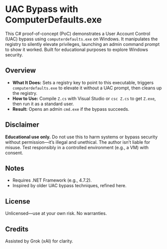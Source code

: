 # UAC Bypass with ComputerDefaults.exe

This C# proof-of-concept (PoC) demonstrates a User Account Control (UAC) bypass using `computerdefaults.exe` on Windows. It manipulates the registry to silently elevate privileges, launching an admin command prompt to show it worked. Built for educational purposes to explore Windows security.

## Overview
- **What It Does:** Sets a registry key to point to this executable, triggers `computerdefaults.exe` to elevate it without a UAC prompt, then cleans up the registry.
- **How to Use:** Compile `Z.cs` with Visual Studio or `csc Z.cs` to get `Z.exe`, then run it as a standard user.
- **Result:** Opens an admin `cmd.exe` if the bypass succeeds.

## Disclaimer
**Educational use only.** Do not use this to harm systems or bypass security without permission—it’s illegal and unethical. The author isn’t liable for misuse. Test responsibly in a controlled environment (e.g., a VM) with consent.

## Notes
- Requires .NET Framework (e.g., 4.7.2).
- Inspired by older UAC bypass techniques, refined here.

## License
Unlicensed—use at your own risk. No warranties.

## Credits
Assisted by Grok (xAI) for clarity.
